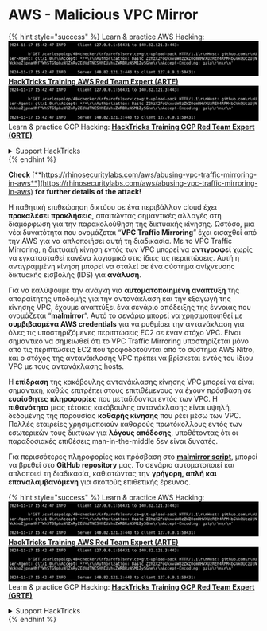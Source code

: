 # AWS - Malicious VPC Mirror

{% hint style="success" %}
Learn & practice AWS Hacking:<img src="../../../../.gitbook/assets/image (1).png" alt="" data-size="line">[**HackTricks Training AWS Red Team Expert (ARTE)**](https://training.hacktricks.xyz/courses/arte)<img src="../../../../.gitbook/assets/image (1).png" alt="" data-size="line">\
Learn & practice GCP Hacking: <img src="../../../../.gitbook/assets/image (2).png" alt="" data-size="line">[**HackTricks Training GCP Red Team Expert (GRTE)**<img src="../../../../.gitbook/assets/image (2).png" alt="" data-size="line">](https://training.hacktricks.xyz/courses/grte)

<details>

<summary>Support HackTricks</summary>

* Check the [**subscription plans**](https://github.com/sponsors/carlospolop)!
* **Join the** 💬 [**Discord group**](https://discord.gg/hRep4RUj7f) or the [**telegram group**](https://t.me/peass) or **follow** us on **Twitter** 🐦 [**@hacktricks\_live**](https://twitter.com/hacktricks\_live)**.**
* **Share hacking tricks by submitting PRs to the** [**HackTricks**](https://github.com/carlospolop/hacktricks) and [**HackTricks Cloud**](https://github.com/carlospolop/hacktricks-cloud) github repos.

</details>
{% endhint %}

**Check** [**https://rhinosecuritylabs.com/aws/abusing-vpc-traffic-mirroring-in-aws**](https://rhinosecuritylabs.com/aws/abusing-vpc-traffic-mirroring-in-aws) **for further details of the attack!**

Η παθητική επιθεώρηση δικτύου σε ένα περιβάλλον cloud έχει **προκαλέσει προκλήσεις**, απαιτώντας σημαντικές αλλαγές στη διαμόρφωση για την παρακολούθηση της δικτυακής κίνησης. Ωστόσο, μια νέα δυνατότητα που ονομάζεται “**VPC Traffic Mirroring**” έχει εισαχθεί από την AWS για να απλοποιήσει αυτή τη διαδικασία. Με το VPC Traffic Mirroring, η δικτυακή κίνηση εντός των VPC μπορεί να **αντιγραφεί** χωρίς να εγκατασταθεί κανένα λογισμικό στις ίδιες τις περιπτώσεις. Αυτή η αντιγραμμένη κίνηση μπορεί να σταλεί σε ένα σύστημα ανίχνευσης δικτυακής εισβολής (IDS) για **ανάλυση**.

Για να καλύψουμε την ανάγκη για **αυτοματοποιημένη ανάπτυξη** της απαραίτητης υποδομής για την αντανάκλαση και την εξαγωγή της κίνησης VPC, έχουμε αναπτύξει ένα σενάριο απόδειξης της έννοιας που ονομάζεται “**malmirror**”. Αυτό το σενάριο μπορεί να χρησιμοποιηθεί με **συμβιβασμένα AWS credentials** για να ρυθμίσει την αντανάκλαση για όλες τις υποστηριζόμενες περιπτώσεις EC2 σε έναν στόχο VPC. Είναι σημαντικό να σημειωθεί ότι το VPC Traffic Mirroring υποστηρίζεται μόνο από τις περιπτώσεις EC2 που τροφοδοτούνται από το σύστημα AWS Nitro, και ο στόχος της αντανάκλασης VPC πρέπει να βρίσκεται εντός του ίδιου VPC με τους αντανάκλασης hosts.

Η **επίδραση** της κακόβουλης αντανάκλασης κίνησης VPC μπορεί να είναι σημαντική, καθώς επιτρέπει στους επιτιθέμενους να έχουν πρόσβαση σε **ευαίσθητες πληροφορίες** που μεταδίδονται εντός των VPC. Η **πιθανότητα** μιας τέτοιας κακόβουλης αντανάκλασης είναι υψηλή, δεδομένης της παρουσίας **καθαρής κίνησης** που ρέει μέσω των VPC. Πολλές εταιρείες χρησιμοποιούν καθαρούς πρωτόκολλους εντός των εσωτερικών τους δικτύων για **λόγους απόδοσης**, υποθέτοντας ότι οι παραδοσιακές επιθέσεις man-in-the-middle δεν είναι δυνατές.

Για περισσότερες πληροφορίες και πρόσβαση στο [**malmirror script**](https://github.com/RhinoSecurityLabs/Cloud-Security-Research/tree/master/AWS/malmirror), μπορεί να βρεθεί στο **GitHub repository** μας. Το σενάριο αυτοματοποιεί και απλοποιεί τη διαδικασία, καθιστώντας την **γρήγορη, απλή και επαναλαμβανόμενη** για σκοπούς επιθετικής έρευνας.

{% hint style="success" %}
Learn & practice AWS Hacking:<img src="../../../../.gitbook/assets/image (1).png" alt="" data-size="line">[**HackTricks Training AWS Red Team Expert (ARTE)**](https://training.hacktricks.xyz/courses/arte)<img src="../../../../.gitbook/assets/image (1).png" alt="" data-size="line">\
Learn & practice GCP Hacking: <img src="../../../../.gitbook/assets/image (2).png" alt="" data-size="line">[**HackTricks Training GCP Red Team Expert (GRTE)**<img src="../../../../.gitbook/assets/image (2).png" alt="" data-size="line">](https://training.hacktricks.xyz/courses/grte)

<details>

<summary>Support HackTricks</summary>

* Check the [**subscription plans**](https://github.com/sponsors/carlospolop)!
* **Join the** 💬 [**Discord group**](https://discord.gg/hRep4RUj7f) or the [**telegram group**](https://t.me/peass) or **follow** us on **Twitter** 🐦 [**@hacktricks\_live**](https://twitter.com/hacktricks\_live)**.**
* **Share hacking tricks by submitting PRs to the** [**HackTricks**](https://github.com/carlospolop/hacktricks) and [**HackTricks Cloud**](https://github.com/carlospolop/hacktricks-cloud) github repos.

</details>
{% endhint %}
